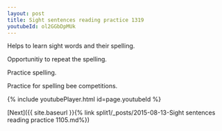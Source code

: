 ```yaml
---
layout: post
title: Sight sentences reading practice 1319
youtubeId: ol2GGbDpMUk
---
```

 
 
Helps to learn sight words and their spelling.

Opportunitiy to repeat the spelling. 

Practice spelling. 
 
Practice for spelling bee competitions. 
 
{% include youtubePlayer.html id=page.youtubeId %}
 
 

[Next]({{ site.baseurl }}{% link  split1/_posts/2015-08-13-Sight sentences reading practice 1105.md%})
 
